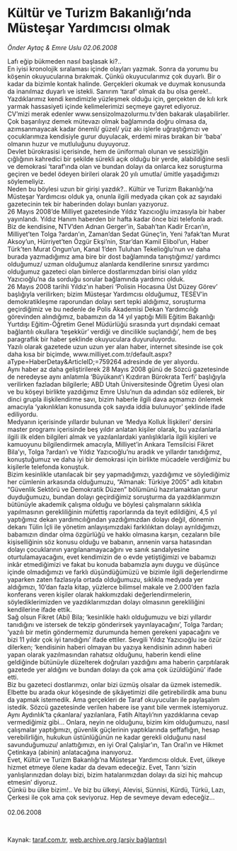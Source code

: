 # Kültür ve Turizm Bakanlığı’nda Müsteşar Yardımcısı olmak

*Önder Aytaç & Emre Uslu 02.06.2008*

<div class="taraf_structure_2col_1zq">
<div class="margen_n">



 <p>Lafı eğip bükmeden nasıl başlasak ki?..<br/>
En iyisi kronolojik sıralaması içinde olayları yazmak. Sonra da yorumu bu köşenin okuyucularına bırakmak. Çünkü okuyucularımız çok duyarlı. Bir o kadar da bizimle kontak halinde. Gerçekleri okumak ve duymak konusunda da inanılmaz duyarlı ve istekli. Sanırım ‘taraf’ olmak da bu olsa gerek!..<br/>
Yazdıklarımız kendi kendimizle yüzleşmek olduğu için, gerçekten de kılı kırk yarmak hassasiyeti içinde kelimelerimizi seçmeye gayret ediyoruz.<br/>
CV’mizi merak edenler www.sensizolmazolurmu.tv’den bakarak ulaşabilirler. Çok başarılıyız demek mütevazı olmak bağlamında doğru olmasa da, azımsanmayacak kadar önemli/ güzel/ yüz akı işlerle uğraştığımızı ve çocuklarımıza kendisiyle gurur duyulacak, erdemi miras bırakan bir ‘baba’ olmanın huzur ve mutluluğunu duyuyoruz. <br/>
Devlet bürokrasisi içerisinde, hem de üniformalı olunan ve sessizliğin çığlığının kahredici bir şekilde sürekli açık olduğu bir yerde, alabildiğine sesli ve demokrasi ‘taraf’ında olan ve bundan dolayı da onlarca kez soruşturma geçiren ve bedel ödeyen birileri olarak 20 yılı umutla/ ümitle yaşadığımızı söylemeliyiz. <br/>
Neden bu böylesi uzun bir girişi yazdık?.. Kültür ve Turizm Bakanlığı’na Müsteşar Yardımcısı olduk ya, onunla ilgili medyada çıkan çok az sayıdaki gazetecinin tek bir haberinden dolayı bunları yazıyoruz. <br/>
26 Mayıs 2008’de Milliyet gazetesinde Yıldız Yazıcıoğlu imzasıyla bir haber yayınlandı. Yıldız Hanım haberden bir hafta kadar önce bizi telefonla aradı. Biz de kendisine, NTV’den Adnan Gerger’in, Sabah’tan Kadir Ercan’ın, Milliyet’ten Tolga ?ardan’ın, Zaman’dan Sedat Güneç’in, Yeni ?afak’tan Murat Aksoy’un, Hürriyet’ten Özgür Ekşi’nin, Star’dan Kamil Elibol’un, Haber Türk’ten Murat Ongun’un, Kanal 1’den Tuluhan Tekelioğlu’nun ve daha burada yazmadığımız ama bire bir dost bağlamında tanıştığımız/ yardımcı olduğumuz/ uzman olduğumuz alanlarda kendilerine sınırsız yardımcı olduğumuz gazeteci olan binlerce dostlarımızdan birisi olan yıldız Yazıcıoğlu’na da sorduğu sorular bağlamında yardımcı olduk. <br/>
26 Mayıs 2008 tarihli Yıldız’ın haberi ‘Polisin Hocasına Üst Düzey Görev’ başlığıyla verilirken; bizim Müsteşar Yardımcısı olduğumuz, TESEV’in demokratikleşme raporundan dolayı sert tepki aldığımız, soruşturma geçirdiğimiz ve bu nedenle de Polis Akademisi Dekan Yardımcılığı görevinden alındığımız, babamızın da 14 yıl yaptığı Milli Eğitim Bakanlığı Yurtdışı Eğitim-Öğretim Genel Müdürlüğü sırasında yurt dışındaki cemaat bağlantılı okullara ‘teşekkür’ verdiği ve dincilikle suçlandığı’, hem de beş paragraflık bir haber şeklinde okuyuculara duyuruluyordu. <br/>
Yazılı olarak gazetede uzun uzun yer alan haber, internet sitesinde ise çok daha kısa bir biçimde, www.milliyet.com.tr/default.aspx?aType=HaberDetay&amp;ArticleID;=759264 adresinde de yer alıyordu.<br/>
Aynı haber az daha geliştirilerek 28 Mayıs 2008 günü de Sözcü gazetesinde de neredeyse aynı anlatımla ‘Büyükanıt’ı Kızdıran Bürokrata Terfi’ başlığıyla verilirken fazladan bilgilerle; ABD Utah Üniversitesinde Öğretim Üyesi olan ve bu köşeyi birlikte yazdığımız Emre Uslu’nun da adından söz edilerek, bir dinci grupla ilişkilendirme savı, bizim haberle ilgili dava açmamızı önlemek amacıyla ‘yakınlıkları konusunda çok sayıda iddia bulunuyor’ şeklinde ifade ediliyordu.<br/>
Medyanın içerisinde yıllardır bulunan ve ‘Medya Kolluk İlişkileri’ dersini master programı içerisinde beş yıldır anlatan kişiler olarak, bu yazılanlarla ilgili ilk elden bilgileri almak ve yazılanlardaki yanlışlıklarla ilgili kişileri ve kamuoyunu bilgilendirmek amacıyla, Milliyet’in Ankara Temsilcisi Fikret Bila’yı, Tolga ?ardan’ı ve Yıldız Yazıcıoğlu’nu aradık ve yıllardır tanıdığımız, konuştuğumuz ve daha iyi bir demokrasi için birlikte mücadele verdiğimiz bu kişilerle telefonda konuştuk.<br/>
Bizim kesinlikle utanılacak bir şey yapmadığımızı, yazdığımız ve söylediğimiz her cümlenin arkasında olduğumuzu, “Almanak: Türkiye 2005” adlı kitabın “Güvenlik Sektörü ve Demokratik Düzen” bölümünü hazırlamaktan gurur duyduğumuzu, bundan dolayı geçirdiğimiz soruşturma da yazdıklarımızın bütünüyle akademik çalışma olduğu ve böylesi çalışmaların sıklıkla yapılmasının gerekliliğinin müfettiş raporlarında da teyit edildiğini, 4,5 yıl yaptığımız dekan yardımcılığından yazdığımızdan dolayı değil, dönemin dekanı Tülin İçli ile yönetim anlayışımızdaki farklılıktan dolayı ayrıldığımızı, babamızın dindar olma özgürlüğü ve hakkı olmasına karşın, cezaların bile kişiselliğinin söz konusu olduğu ve babanın, annenin varsa hatasından dolayı çocuklarının yargılanamayacağını ve sanık sandalyesine oturtulamayacağını, evet kendimizin de o evde yetiştiğimizi ve babamızı inkâr etmediğimizi ve fakat bu konuda babamızla aynı duygu ve düşünce içinde olmadığımızı ve farklı düşündüğümüzü ve bizimle ilgili değerlendirme yaparken zaten fazlasıyla ortada olduğumuzu, sıklıkla medyada yer aldığımızı, 10’dan fazla kitap, yüzlerce bilimsel makale ve 2.000’den fazla konferans veren kişiler olarak hakkımızdaki değerlendirmelerin, söylediklerimizden ve yazdıklarımızdan dolayı olmasının gerekliliğini kendilerine ifade ettik.<br/>
Sağ olsun Fikret (Abi) Bila; ‘kesinlikle haklı olduğumuzu ve bizi yıllardır tanıdığını ve istersek de tekzip gönderirsek yayınlayacağını’, Tolga ?ardan; ‘yazılı bir metin göndermemiz durumunda hemen gerekeni yapacağını ve bizi 11 yıldır çok iyi tanıdığını’ ifade ettiler. Sevgili Yıldız Yazıcıoğlu ise özür dilerken; ‘kendisinin haberi olmayan bu yazıya kendisinin adının haberi yapan olarak yazılmasından rahatsız olduğunu, haberin kendi eline geldiğinde bütünüyle düzelterek doğruları yazdığını ama haberin çarpıtılarak gazetede yer aldığını ve bundan dolayı da çok ama çok üzüldüğünü’ ifade etti. <br/>
Biz bu gazeteci dostlarımızı, onlar bizi üzmüş olsalar da üzmek istemedik. Elbette bu arada okur köşesinde de şikâyetimizi dile getirebilirdik ama bunu da yapmak istemedik. Ama gerçekleri de Taraf okuyucuları ile paylaşalım istedik. Sözcü gazetesinde verilen habere ise yanıt bile vermek istemiyoruz. Aynı Aydınlık’ta çıkanlara/ yazılanlara, Fatih Altaylı’nın yazdıklarına cevap vermediğimiz gibi... Onlara, neyin ne olduğunu, bizim kim olduğumuzu, nasıl çalışmalar yaptığımızı, güvenlik güçlerinin yaptıklarında şeffaflığın, hesap verebilirliğin, hukukun üstünlüğünün ne kadar gerekli olduğunu nasıl savunduğumuzu/ anlattığımızı, en iyi Oral Çalışlar’ın, Tan Oral’ın ve Hikmet Çetinkaya (abinin) anlatacağına inanıyoruz. <br/>
Evet, Kültür ve Turizm Bakanlığı’na Müsteşar Yardımcısı olduk. Evet, ülkeye hizmet etmeye ölene kadar da devam edeceğiz. Evet, Tanrı ‘sizin yanlışlarınızdan dolayı bizi, bizim hatalarımızdan dolayı da sizi hiç mahcup etmesin’ diyoruz.<br/>
Çünkü bu ülke bizim!.. Ve biz bu ülkeyi, Alevisi, Sünnisi, Kürdü, Türkü, Lazı, Çerkesi ile çok ama çok seviyoruz. Hep de sevmeye devam edeceğiz...<br/>
<br/>
02.06.2008</p>

<br/>


<div id="taraf_not">
</div>

</div>


</div>

Kaynak: [taraf.com.tr](http://www.taraf.com.tr:80/makale/787.htm), [web.archive.org (arşiv bağlantısı)](http://web.archive.org/web/20090422062733/http://www.taraf.com.tr:80/makale/787.htm)

